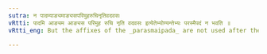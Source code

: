 ```yaml
---
sutra: न पादम्याङ्यमाङ्यसपरिमुहरुचिनृतिवदवसः
vRtti: पादमि आङ्यम आङ्यस परिमुह रुचि नृति वदवसः इत्येतेभ्योण्यन्तेभ्यः परस्मैपदं न भवति ॥
vRtti_eng: But the affixes of the _parasmaipada_ are not used after the causals of the verbs _pa_ to drink, _dam_ to tame, _ayam_ to extend, _ayas_ to exert oneself, _parimuh_ to be bewildered, _ruch_ to shine, _nrit_ to dance, _vad_ to speak, and _vas_ to dwell.

---
```

